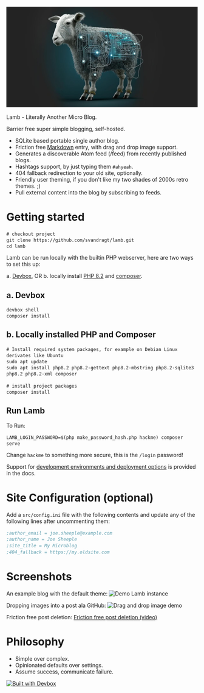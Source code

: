 ![Lamb made out of circuitry](src/images/og-image-lamb.jpg)

Lamb - Literally Another Micro Blog.

Barrier free super simple blogging, self-hosted.

- SQLite based portable single author blog.
- Friction
  free [Markdown](https://docs.github.com/en/get-started/writing-on-github/getting-started-with-writing-and-formatting-on-github/basic-writing-and-formatting-syntax)
  entry, with drag and drop image support.
- Generates a discoverable Atom feed (/feed) from recently published blogs.
- Hashtags support, by just typing them `#ahyeah`.
- 404 fallback redirection to your old site, optionally.
- Friendly user theming, if you don't like my two shades of 2000s retro themes. ;)
- Pull external content into the blog by subscribing to feeds.

# Getting started

```
# checkout project
git clone https://github.com/svandragt/lamb.git
cd lamb
```

Lamb can be run locally with the builtin PHP webserver, here are two ways to set this up:

a. [Devbox](https://jetpack.io/devbox/docs/contributor-quickstart/), OR
b. locally install [PHP 8.2](https://www.php.net/manual/en/install.php) and
[composer](https://getcomposer.org/doc/00-intro.md#installation-linux-unix-macos).

## a. Devbox

```shell
devbox shell
composer install
```

## b. Locally installed PHP and Composer

```shell
# Install required system packages, for example on Debian Linux derivates like Ubuntu
sudo apt update
sudo apt install php8.2 php8.2-gettext php8.2-mbstring php8.2-sqlite3 php8.2 php8.2-xml composer

# install project packages
composer install
```

## Run Lamb

To Run:

```shell
LAMB_LOGIN_PASSWORD=$(php make_password_hash.php hackme) composer serve
```

Change `hackme` to something more secure, this is the `/login` password!

Support for [development environments and deployment options](docs/index.md) is provided in the docs.

# Site Configuration (optional)

Add a `src/config.ini` file with the following contents and update any of the following lines after
uncommenting them:

```ini
;author_email = joe.sheeple@example.com
;author_name = Joe Sheeple
;site_title = My Microblog
;404_fallback = https://my.oldsite.com
```

# Screenshots

An example blog with the default theme:
![Demo Lamb instance](https://i.imgur.com/rwk2VmV.png "A demo Lamb instance")

Dropping images into a post ala GitHub:
![Drag and drop image demo](https://vandragt.com/assets/2023/12/6c5e64336afdd939f9c9768ac07b35551de8043b.gif "Creating a post with an image")

Friction free post deletion:
[Friction free post deletion (video)](https://github.com/svandragt/lamb/assets/594871/d0178b48-9a62-4e5d-bab7-b8168485be1e)

# Philosophy

- Simple over complex.
- Opinionated defaults over settings.
- Assume success, communicate failure.

[![Built with Devbox](https://jetpack.io/img/devbox/shield_moon.svg)](https://jetpack.io/devbox/docs/contributor-quickstart/)
